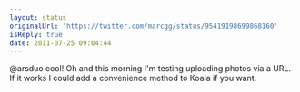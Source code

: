 ```yaml
---
layout: status
originalUrl: 'https://twitter.com/marcgg/status/95419198699868160'
isReply: true
date: 2011-07-25 09:04:44
---
```


@arsduo cool! Oh and this morning I'm testing uploading photos via a URL. If it works I could add a convenience method to Koala if you want.
